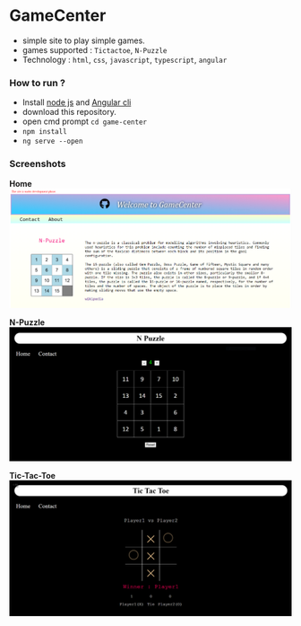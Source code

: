 # GameCenter
- simple site to play simple games.
- games supported : `Tictactoe`, `N-Puzzle`
- Technology : `html`, `css`, `javascript`, `typescript`, `angular`

### How to run ?
- Install [node js](https://nodejs.org/en/download/) and [Angular cli](https://cli.angular.io/)
- download this repository.
- open cmd prompt `cd game-center`
- `npm install`
- `ng serve --open`

### Screenshots

**Home**
![Home](screenshot/home.PNG)

**N-Puzzle**
![N-Puzzle](screenshot/npuzzle.PNG)

**Tic-Tac-Toe**
![Tic-Tac-Toe](screenshot/tictactoe.PNG)
